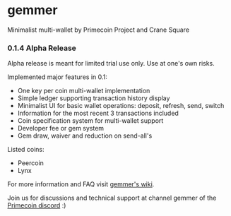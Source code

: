 # gemmer
Minimalist multi-wallet by Primecoin Project and Crane Square

### 0.1.4 Alpha Release

Alpha release is meant for limited trial use only. Use at one's own risks.

Implemented major features in 0.1:

* One key per coin multi-wallet implementation
* Simple ledger supporting transaction history display
* Minimalist UI for basic wallet operations: deposit, refresh, send, switch
* Information for the most recent 3 transactions included
* Coin specification system for multi-wallet support
* Developer fee or gem system
* Gem draw, waiver and reduction on send-all's

Listed coins:

* Peercoin
* Lynx

For more information and FAQ visit [gemmer's wiki](https://github.com/primecoin/gemmer/wiki).

Join us for discussions and technical support at channel gemmer of the [Primecoin discord](https://discord.gg/g9mctgx) :)
